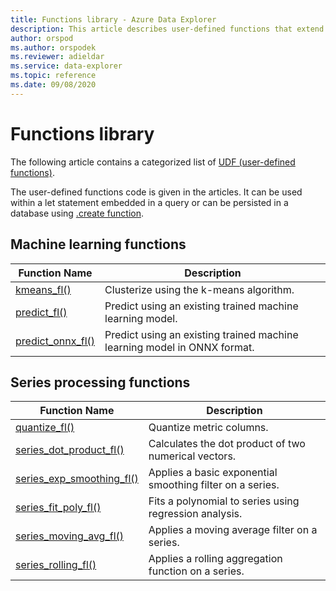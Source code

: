 ```yaml
---
title: Functions library - Azure Data Explorer
description: This article describes user-defined functions that extend Azure Data Explorer capabilities.
author: orspod
ms.author: orspodek
ms.reviewer: adieldar
ms.service: data-explorer
ms.topic: reference
ms.date: 09/08/2020
---
```

# Functions library

The following article contains a categorized list of [UDF (user-defined functions)](../query/functions/user-defined-functions.md).

The user-defined functions code is given in the articles.  It can be used within a let statement embedded in a query or can be persisted in a database using [.create function](../management/create-function.md).

## Machine learning functions

|Function Name     |Description                                          |
|-------------------------|--------------------------------------------------------|
|[kmeans_fl()](kmeans-fl.md)|Clusterize using the k-means algorithm. |
|[predict_fl()](predict-fl.md)|Predict using an existing trained machine learning model. |
|[predict_onnx_fl()](predict-onnx-fl.md)| Predict using an existing trained machine learning model in ONNX format. |

## Series processing functions

|Function Name     |Description                                          |
|-------------------------|--------------------------------------------------------|
|[quantize_fl()](quantize-fl.md)|Quantize metric columns. |
|[series_dot_product_fl()](series-dot-product-fl.md)|Calculates the dot product of two numerical vectors. |
|[series_exp_smoothing_fl()](series-exp-smoothing-fl.md)|Applies a basic exponential smoothing filter on a series. |
|[series_fit_poly_fl()](series-fit-poly-fl.md)|Fits a polynomial to series using regression analysis. |
|[series_moving_avg_fl()](series-moving-avg-fl.md)|Applies a moving average filter on a series. |
|[series_rolling_fl()](series-rolling-fl.md)|Applies a rolling aggregation function on a series. |
